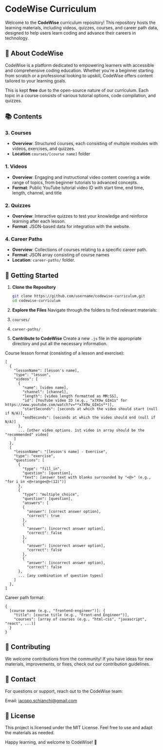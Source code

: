 # CodeWise Curriculum

Welcome to the **CodeWise** curriculum repository! This repository hosts the learning materials, including videos, quizzes, courses, and career path data, designed to help users learn coding and advance their careers in technology.

## 🎯 **About CodeWise**

CodeWise is a platform dedicated to empowering learners with accessible and comprehensive coding education. Whether you're a beginner starting from scratch or a professional looking to upskill, CodeWise offers content tailored to your learning goals.

This is kept **free** due to the open-source nature of our curriculum. Each topic in a course consists of various tutorial options, code compilation, and quizzes.

## 📚 **Contents**

### 3. **Courses**
   - **Overview**: Structured courses, each consisting of multiple modules with videos, exercises, and quizzes.
   - **Location** `courses/[course name]` folder

### 1. **Videos**
   - **Overview**: Engaging and instructional video content covering a wide range of topics, from beginner tutorials to advanced concepts.
   - **Format**: Public YouTube tutorial video ID with start time, end time, length, channel, and title

### 2. **Quizzes**
   - **Overview**: Interactive quizzes to test your knowledge and reinforce learning after each lesson.
   - **Format**: JSON-based data for integration with the website.

### 4. **Career Paths**
   - **Overview**: Collections of courses relating to a specific career path.
   - **Format**: JSON array consisting of course names
   - **Location**: `career-paths/` folder.

## 🚀 **Getting Started**

1. **Clone the Repository**  
   ```bash
   git clone https://github.com/username/codewise-curriculum.git
   cd codewise-curriculum
   ```

2. **Explore the Files**
Navigate through the folders to find relevant materials:

1. `courses/`
2. `career-paths/`

3. **Contribute to CodeWise**
Create a new `.js` file in the appropriate directory and put all the necessary information.

Course lesson format (consisting of a lesson and exercise):
```
[
  {
    "lessonName": [lesson's name],
    "type": "lesson",
    "videos": [
      {
        "name": [video name],
        "channel": [channel],
        "length": [video length formatted as MM:SS],
        "id": [YouTube video ID (e.g., "x7X9w_GIm1s" for https://www.youtube.com/watch?v=**x7X9w_GIm1s**)],
        "startSeconds": [seconds at which the video should start (null if N/A)],
        "endSeconds": [seconds at which the video should end (null if N/A)]
      },
      ... [other video options. 1st video in array should be the "recommended" video]
    ]
  },
  {
    "lessonName": "[lesson's name] - Exercise",
    "type": "exercise",
    "questions": [
      {
        "type": "fill_in",
        "question": [question],
        "text": [answer text with blanks surrounded by "<@>" (e.g., "for i in <@>range<@>(12)")]
      },
      {
        "type": "multiple_choice",
        "question": [question],
        "answers": [
        {
          "answer": [correct answer option],
          "correct": true
        },
        {
          "answer": [incorrect answer option],
          "correct": false
        },
        {
          "answer": [incorrect answer option],
          "correct": false
        },
        {
          "answer": [incorrect answer option],
          "correct": false
      },
      ... [any combination of question types]
    ]
  },
]
```

Career path format:
```
{
  [course name (e.g., "frontend-engineer")]: {
    "title": [course title (e.g., "Front-end Engineer")],
    "courses": [array of courses (e.g., "html-css", "javascript", "react", ...)]
  }
}
```

## 🤝 **Contributing**

We welcome contributions from the community! If you have ideas for new materials, improvements, or fixes, check out our contribution guidelines.

## 📧 **Contact**

For questions or support, reach out to the CodeWise team:

Email: iacopo.schianchi@gmail.com

## 🌟 **License**
This project is licensed under the MIT License. Feel free to use and adapt the materials as needed.

Happy learning, and welcome to CodeWise! 🎉
